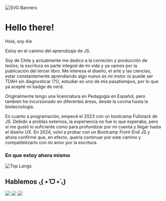 ![SVG Banners](https://svg-banners.vercel.app/api?type=glitch&text1=ദ്ദി(˵•̀ᴗ-˵)✧welcome&width=1200&height=150)

<h1> Hello there! </h1>


Hola, soy Ale

Estoy en el camino del aprendizaje de JS.

Soy de Chile y actualmente me dedico a la correción y producción de textos; la escritura es parte integral de mi vida y ya vamos por la publicación del tercer libro. Me interesa el diseño, el arte y las ciencias, estar constantemente aprendiendo algo nuevo es mi motor (o puede ser TDAH sin diagnosticar (?)), estudiar es uno de mis pasatiempos, por lo que ya acepté mi badge de nerd.

Originalmente tengo una licenciatura en Pedagogía en Español, pero también he incursionado en diferentes áreas, desde la cocina hasta la biotecnología.
 
En cuanto a programación, empecé el 2023 con un bootcamp Fullstack de JS. Debido a problas externos, la experiencia no fue lo que esperaba, pero sí me gustó lo suficiente como para profundizar por mi cuenta y llegar hasta el diseño UX. En 2024, volví a probar con un Bootcamp Front-End JS y ahora confirmé que, en efecto, quería continuar por este camino y compatibilizarlo con mi amor por la escritura.

<h3>En que estoy ahora mismo</h3>

![Top Langs](https://github-readme-stats.vercel.app/api/top-langs/?username=Aleromto&layout=compact)


<h2>Hablemos ৻( •̀ ᗜ •́ ৻)</h2>

[![](https://img.shields.io/badge/LinkedIn-0077B5?style=for-the-badge&logo=linkedin&logoColor=white)](https://www.linkedin.com/in/aromeropinto/) [![](https://img.shields.io/badge/Gmail-D14836?style=for-the-badge&logo=gmail&logoColor=white)](alexiaromeropinto@gmail.com) [![](https://img.shields.io/badge/Behance-0000FF?style=for-the-badge&logoColor=white)](https://www.behance.net/alexiaromero2)
